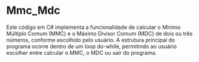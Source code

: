 # Mmc_Mdc
Este código em C# implementa a funcionalidade de calcular o Mínimo Múltiplo Comum (MMC) e o Máximo Divisor Comum (MDC) de dois ou três números, conforme escolhido pelo usuário. A estrutura principal do programa ocorre dentro de um loop do-while, permitindo ao usuário escolher entre calcular o MMC, o MDC ou sair do programa.
